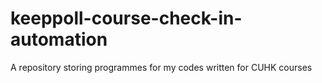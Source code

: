 # keeppoll-course-check-in-automation
A repository storing programmes for my codes written for CUHK courses
